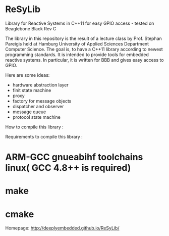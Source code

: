 # ReSyLib

Library for Reactive Systems in C++11 for easy GPIO access - tested on Beaglebone Black Rev C

The library in this repository is the result of a lecture class by Prof. Stephan Pareigis held at Hamburg University of Applied Sciences Department Computer Science.
The goal is, to have a  C++11 library according to newest programming standards. It is intended to provide tools for embedded reactive systems. In particular, it is written for BBB and gives easy access to GPIO.

Here are some ideas:
- hardware abstraction layer
- finit state machine
- proxy
- factory for message objects
- dispatcher and observer
- message queue
- protocol state machine


How  to compile this library :

Requirements to compile this library :
# ARM-GCC  gnueabihf toolchains linux( GCC 4.8++ is required)
# make
# cmake
Homepage: http://deeplyembedded.github.io/ReSyLib/
